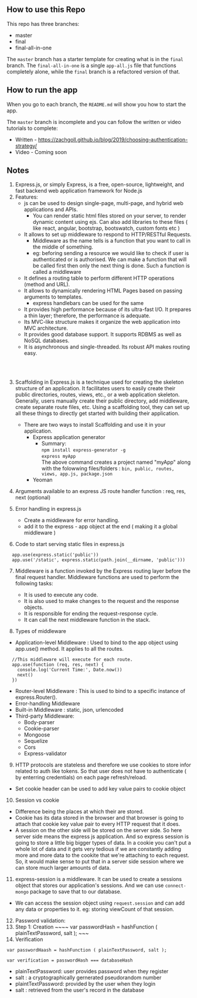 ## How to use this Repo

This repo has three branches:

* master
* final
* final-all-in-one

The `master` branch has a starter template for creating what is in the `final` branch.  The `final-all-in-one` is a single `app-all.js` file that functions completely alone, while the `final` branch is a refactored version of that.

## How to run the app

When you go to each branch, the `README.md` will show you how to start the app.

The `master` branch is incomplete and you can follow the written or video tutorials to complete:

* Written - https://zachgoll.github.io/blog/2019/choosing-authentication-strategy/
* Video - Coming soon

## Notes
1. Express.js, or simply Express, is a free, open-source, lightweight, and fast backend web application framework for Node.js
2. Features: 
   - js can be used to design single-page, multi-page, and hybrid web applications and APIs.
      - You can render static html files stored on your server, to render dynamic content using ejs. Can also add libraries to these files ( like react, angular, bootstrap, bootswatch, custom fonts etc )
   - It allows to set up middleware to respond to HTTP/RESTful Requests.
      - Middleware as the name tells is a function that you want to call in the middle of something.
      - eg: beforing sending a resource we would like to check if user is authenticated or is authorised. We can make a function that will be called first then only the next thing is done. Such a function is called a middleware 
   - It defines a routing table to perform different HTTP operations (method and URL).
   - It allows to dynamically rendering HTML Pages based on passing arguments to templates.
      - express handlebars can be used for the same
   - It provides high performance because of its ultra-fast I/O. It prepares a thin layer; therefore, the performance is adequate.
   - Its MVC-like structure makes it organize the web  application into MVC architecture.
   - It provides good database support. It supports RDBMS as well as NoSQL databases.
   - It is asynchronous and single-threaded.
    Its robust API makes routing easy.
<br>
<br>

3. Scaffolding in Express.js is a technique used for creating the skeleton structure of an application. It facilitates users to easily create their public directories, routes, views, etc., or a web application skeleton. Generally, users manually create their public directory, add middleware, create separate route files, etc. Using a scaffolding tool, they can set up all these things to directly get started with building their application.

   - There are two ways to install Scaffolding and use it in your application.
       - Express application generator
          - Summary: 
            <br>
            `npm install express-generator -g`  
            `express myApp `
            <br>
            The above command creates a project named "myApp" along with the folowwing files/folders : `bin, public, routes, views, app.js, package.json`
       - Yeoman

4. Arguments available to an express JS route handler function : req, res, next (optional)

5. Error handling in express.js
   - Create a middleware for error handling. 
   - add it to the express - app object at the end ( making it a global middleware )

6. Code to start serving static files in express.js
~~~
  app.use(express.static('public'))  
  app.use('/static', express.static(path.join(__dirname, 'public')))  
~~~      

7. Middleware is a function invoked by the Express routing layer before the final request handler.
Middleware functions are used to perform the following tasks:

   - It is used to execute any code.
   - It is also used to make changes to the request and the response objects.
   - It is responsible for ending the request-response cycle.
   - It can call the next middleware function in the stack.

8. Types of middleware
  - Application-level Middleware : Used to bind to the app object using app.use() method. It applies to all the routes.
  ~~~
    //This middleware will execute for each route.  
    app.use(function (req, res, next) {  
      console.log('Current Time:', Date.now())  
      next()  
    })  
  ~~~
  - Router-level Middleware : This is used to bind to a specific instance of express.Router(). 
  - Error-handling Middleware
  - Built-in Middleware : static, json, urlencoded
  - Third-party Middleware: 
      - Body-parser
      - Cookie-parser
      - Mongoose
      - Sequelize
      - Cors
      - Express-validator

9. HTTP protocols are stateless and therefore we use cookies to store infor related to auth like tokens. So that user does not have to authenticate ( by enterring credentials) on each page refresh/reload. 
  - Set cookie header can be used to add key value pairs to cookie object

10. Session vs cookie
  - Difference being the places at which their are stored.
  - Cookie has its data stored in the browser and that browser is going to attach that cookie key value pair to every HTTP request that it does.
  - A session on the other side will be stored on the server side. So here server side means the express js application. And so express session is going to store a little big bigger types of data. In a cookie you can't put a whole lot of data and it gets very tedious if we are constantly adding more and more data to the cookite that we're attaching to each request. So, it would make sense to put that in a server side session where we can store much larger amounts of data.

11. express-session is a middleware. It can be used to create a sessions object that stores our application's sessions. And we can use `connect-mongo` package to save that to our database.
- We can access the session object using `request.session` and can add any data or properties to it. eg: storing viewCount of that session.

12. Password validation: 
  1. Step 1: Creation
    ~~~~ 
    var passwordHash = hashFunction ( plainTextPassword, salt );
    ~~~
   2. Verification 
   ~~~
   var passwordHaash = hashFunction ( plainTextPassword, salt );

   var verification = passwordHash === databaseHash
   ~~~

   - plainTextPassword: user provides password when they register
   - salt : a cryptographically gernerated pseudorandom number
   - plaintTextPassword: provided by the user when they login
   - salt : retrieved from the user's record in the database